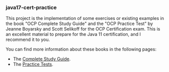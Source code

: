 ### java17-cert-practice

This project is the implementation of some exercises or existing examples in the book "OCP Complete Study Guide" and the "OCP Practice Test" by Jeanne Boyarsky and Scott Selikoff for the OCP Certification exam.
This is an excellent material to prepare for the Java 11 certification, and I recommend it to you.

You can find more information about these books in the following pages:

* The [Complete Study Guide](https://www.amazon.com/dp/1119864585).
* The [Practice Tests](https://www.amazon.com/gp/product/1119864615/).
